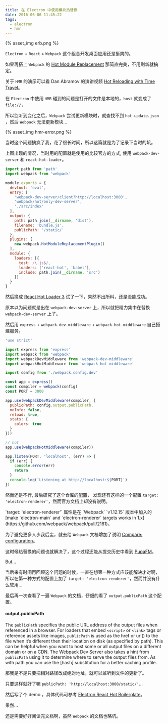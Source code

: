 ```yaml
---
title: 在 Electron 中使用模块热替换
date: 2016-06-06 11:45:22
tags: 
  - electron
  - hmr
---
```


{% asset_img erb.png %}


`Electron` + `React` + `Webpack` 这个组合开发桌面应用还是挺爽的。

如果再搭上 `Webpack` 的 [Hot Module Replacement](http://webpack.github.io/docs/hot-module-replacement.html) 那简直完美，不用刷新就搞定。

关于 `HMR` 的演示可以看 Dan Abramov 的演讲视频 [Hot Reloading with Time Travel](https://www.youtube.com/watch?v=xsSnOQynTHs)。

在 `Electron` 中使用 `HMR` 碰到的问题是打开的文件是本地的，`host` 就变成了 `file://`，

所以监听到变化之后，`Webpack` 尝试更新模块时，就查找不到 `hot-update.json` ，然后 `Webpack` 无法更新模块...

<!-- more -->

{% asset_img hmr-error.png %}

当时这个问题搞疯了我，花了很长时间，所以这篇就是为了记录下当时的坑。

上图出现的情况，当时用的配置就是使用的比较官方的方式, 使用 `webpack-dev-server` 和 `react-hot-loader`。

```js 
import path from 'path'
import webpack from 'webpack'

module.exports = {
  devtool: 'eval',
  entry: [
    'webpack-dev-server/client?http://localhost:3000',
    'webpack/hot/only-dev-server',
    './src/index'
  ],
  output: {
    path: path.join(__dirname, 'dist'),
    filename: 'bundle.js',
    publicPath: '/static/'
  },
  plugins: [
    new webpack.HotModuleReplacementPlugin()
  ],
  module: {
    loaders: [{
      test: /\.js$/,
      loaders: ['react-hot', 'babel'],
      include: path.join(__dirname, 'src')
    }]
  }
}
```

然后换成 [React Hot Loader 3](https://github.com/gaearon/react-hot-loader/pull/240) 试了一下，果然不出所料，还是没能成功。

原本以为问题就是出在 `webpack-dev-server` 上，所以就把精力集中在替换 `webpack-dev-server` 上了。

然后用 `express` + `webpack-dev-middleware` + `webpack-hot-middleware` 自己搭建服务。

```js 
'use strict'

import express from 'express'
import webpack from 'webpack'
import webpackDevMiddleware from 'webpack-dev-middleware'
import webpackHotMiddleware from 'webpack-hot-middleware'

import config from './webpack.config.dev'

const app = express()
const compiler = webpack(config)
const PORT = 3000

app.use(webpackDevMiddleware(compiler, {
  publicPath: config.output.publicPath,
  noInfo: false,
  reload: true,
  stats: {
    colors: true
  }
}))

// hot
app.use(webpackHotMiddleware(compiler))

app.listen(PORT, 'localhost', (err) => {
  if (err) {
    console.error(err)
    return
  }
  console.log(`Listening at http://localhost:${PORT}`)
})

```

然而还是不行, 最后研究了这个仓库的[配置](https://github.com/chentsulin/electron-react-boilerplate/blob/master/webpack.config.development.js)，
发现还有这样的一个配置 `target: 'electron-renderer'`，然而官方文档上却没有说明。

<p class="tip">`target: 'electron-renderer'` 属性是在 `Webpack` `v1.12.15` 版本中加入的 [make `electron-main` and `electron-renderer` targets works in 1.x](https://github.com/webpack/webpack/pull/2181)。</p>

为了避免更多人步我后尘，就去给 `Webpack` 文档增加了说明 [Compare: configuration](https://github.com/webpack/docs/wiki/configuration/_compare/135c3a8e13bc72ee5e9aede3571e1e5060188390)。

这时候热替换的问题也就解决了，这个过程还能从提交历史中看到 [PupaFM](https://github.com/xwartz/PupaFM/commits/master/dev-server.js)。

But...

当后来有时间再回顾这个问题的时候，一直在想第一种方式应该能解决才对啊，
所以在第一种方式的配置上加了 `target: 'electron-renderer'`，然而并没有什么软用...

最后再一次查看了一遍 `Webpack` 的文档，仔细的看了 `output.publicPath` 这个配置。

#### output.publicPath

> 
 The `publicPath` specifies the public URL address of the output files when referenced in a browser. 
 For loaders that embed `<script>` or `<link>` tags or reference assets like images, 
 `publicPath` is used as the href or url() to the file when it’s different then their location on disk (as specified by path). 
 This can be helpful when you want to host some or all output files on a different domain or on a CDN. 
 The Webpack Dev Server also takes a hint from `publicPath` using it to determine where to serve the output files from. 
 As with path you can use the [hash] substitution for a better caching profile.

那我是不是只要把相对路径改成绝对地址，就可以监听到文件的更新了。

只要这样就好了嘛 `publicPath: 'http://localhost:3000/static/'`...

然后写了个 demo ，具体代码可参考 [Electron React Hot Boilerplate](https://github.com/xwartz/electron-hot-boilerplate)。

果然...

还是需要好好阅读完文档啊，虽然 `Webpack` 的文档也略坑。
